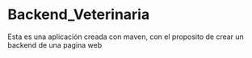 # Backend_Veterinaria
Esta es una aplicación creada con maven, con el proposito de crear un backend de una pagina web
